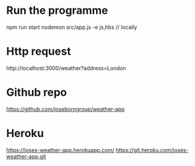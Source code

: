 # Run the programme
npm run start
nodemon src/app.js -e js,hbs // locally

# Http request
http://localhost:3000/weather?address=London

# Github repo
https://github.com/joseborngroup/weather-app

# Heroku
https://joses-weather-app.herokuapp.com/
https://git.heroku.com/joses-weather-app.git
